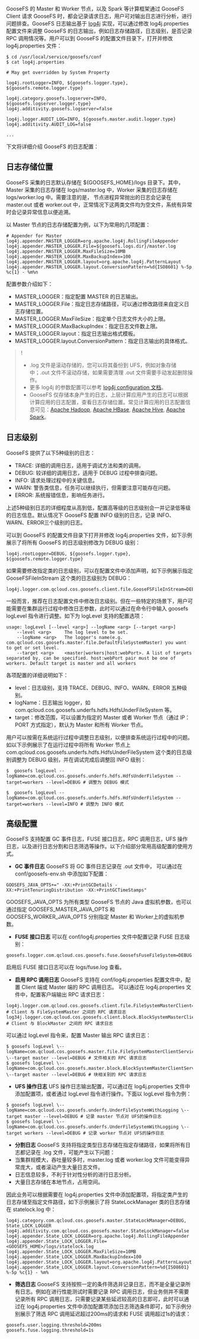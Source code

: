 GooseFS 的 Master 和 Worker 节点，以及 Spark 等计算框架通过 GooseFS Client 请求 GooseFS 时，都会记录请求日志，用户可对输出日志进行分析，进行问题排查。GooseFS 日志输出基于 [log4j](https://logging.apache.org/log4j/2.x/) 实现，可以通过修改 log4j.properties 配置文件来调整 GooseFS 的日志输出，例如日志存储路径，日志级别，是否记录 RPC 调用情况等。用户可以到 GooseFS 的配置文件目录下，打开并修改 log4j.properties 文件：

```plaintext
$ cd /usr/local/service/goosefs/conf
$ cat log4j.properties

# May get overridden by System Property

log4j.rootLogger=INFO, ${goosefs.logger.type}, ${goosefs.remote.logger.type}

log4j.category.goosefs.logserver=INFO, ${goosefs.logserver.logger.type}
log4j.additivity.goosefs.logserver=false

log4j.logger.AUDIT_LOG=INFO, ${goosefs.master.audit.logger.type}
log4j.additivity.AUDIT_LOG=false

...
```

下文将详细介绍 GooseFS 的日志配置：

## 日志存储位置

GooseFS 采集的日志默认存储在 ${GOOSEFS_HOME}/logs 目录下。其中，Master 采集的日志存储在 logs/master.log 中，Worker 采集的日志存储在 logs/worker.log 中。需要注意的是， 节点进程异常抛出的日志会记录在 master.out 或者 worker.out 中，正常情况下这两类文件均为空文件，系统有异常时会记录异常信息以便追溯。

以 Master 节点的日志存储配置为例，以下为常用的几项配置：
```plaintext
# Appender for Master
log4j.appender.MASTER_LOGGER=org.apache.log4j.RollingFileAppender
log4j.appender.MASTER_LOGGER.File=${goosefs.logs.dir}/master.log
log4j.appender.MASTER_LOGGER.MaxFileSize=10MB
log4j.appender.MASTER_LOGGER.MaxBackupIndex=100
log4j.appender.MASTER_LOGGER.layout=org.apache.log4j.PatternLayout
log4j.appender.MASTER_LOGGER.layout.ConversionPattern=%d{ISO8601} %-5p %c{1} - %m%n
```

配置参数介绍如下：
- MASTER_LOGGER：指定配置 MASTER 的日志输出。
- MASTER_LOGGER.File：指定日志存储路径，可以通过修改路径来自定义日志存储位置。
- MASTER_LOGGER.MaxFileSize：指定单个日志文件大小的上限。
- MASTER_LOGGER.MaxBackupIndex：指定日志文件数上限。
- MASTER_LOGGER.layout：指定日志输出格式模板。
- MASTER_LOGGER.layout.ConversionPattern：指定日志输出的具体格式。

>!
> - .log 文件是滚动存储的，您可以将其备份到 UFS，例如对象存储中；.out 文件不滚动存储，如果需要清理 .out 文件需要手动发起删除操作。
> - 更多 log4j 的参数配置可以参考 [log4j configuration 文档](https://logging.apache.org/log4j/2.x/manual/configuration.html)。
> - GooseFS 仅存储本身产生的日志，上层计算应用产生的日志可以根据计算应用的日志配置，查看日志存储位置。常见计算应用的日志配置信息可见：[Apache Hadoop](https://docs.alluxio.io/os/user/stable/en/compute/Hadoop-MapReduce.html#logging-configuration), [Apache HBase](https://docs.alluxio.io/os/user/stable/en/compute/HBase.html#logging-configuration), [Apache Hive](https://docs.alluxio.io/os/user/stable/en/compute/Hive.html#logging-configuration), [Apache Spark](https://docs.alluxio.io/os/user/stable/en/compute/Spark.html#logging-configuration)。
> 

## 日志级别

GooseFS 提供了以下5种级别的日志：
- TRACE: 详细的调用日志，适用于调试方法和类的调用。
- DEBUG: 较详细的调用日志，适用于 DEBUG 过程中排查问题。
- INFO: 请求处理过程中的关键信息。
- WARN: 警告类信息，任务可以继续执行，但需要注意可能存在问题。
- ERROR: 系统报错信息，影响任务进行。

上述5种级别日志的详细程度从高到低，配置高等级的日志级别会一并记录低等级的日志信息。默认情况下 GooseFS 配置 INFO 级别的日志，记录 INFO、WARN、ERROR三个级别的日志。

可以到 GooseFS 的配置文件目录下打开并修改 log4j.properties 文件，如下示例展示了将所有 GooseFS 的日志级别修改为 DEBUG 级别：

```plaintext
log4j.rootLogger=DEBUG, ${goosefs.logger.type}, ${goosefs.remote.logger.type}
```

如果需要修改指定类的日志级别，可以在配置文件中添加声明，如下示例展示指定 GooseFSFileInStream 这个类的日志级别为 DEBUG：

```plaintext
log4j.logger.com.qcloud.cos.goosefs.client.file.GooseFSFileInStream=DEBUG
```

一般而言，推荐在日志配置文件中修改日志级别。但在一些特定的场景下，用户可能需要在集群运行过程中修改日志参数，此时可以通过在命令行中输入 goosefs logLevel 指令进行调整。如下为 logLevel 支持的配置选项：

```plaintext
usage: logLevel [--level <arg>] --logName <arg> [--target <arg>]
    --level <arg>     The log level to be set.
    --logName <arg>   The logger's name(e.g. com.qcloud.cos.goosefs.master.file.DefaultFileSystemMaster) you want to get or set level.
    --target <arg>    <master|workers|host:webPort>. A list of targets separated by, can be specified. host:webPort pair must be one of workers. Default target is master and all workers
```


各项配置的详细说明如下：

- level：日志级别，支持 TRACE、DEBUG、INFO、WARN、ERROR 五种级别。
- logName：日志输出 logger，如 com.qcloud.cos.goosefs.underfs.hdfs.HdfsUnderFileSystem 等。
- target：修改范围，可以设置为指定的 Master 或者 Worker 节点（通过 IP：PORT 方式指定），默认为 Master 和所有 Worker 节点。

用户可以按需在系统运行过程中调整日志级别，以便排查系统运行过程中的问题。如以下示例展示了在运行过程中将所有 Worker 节点上 com.qcloud.cos.goosefs.underfs.hdfs.HdfsUnderFileSystem 这个类的日志级别调整为 DEBUG 级别，并在调试完成后调整回 INFO 级别：

```plaintext
$  goosefs logLevel --logName=com.qcloud.cos.goosefs.underfs.hdfs.HdfsUnderFileSystem --target=workers --level=DEBUG # 调整为 DEBUG 模式

$  goosefs logLevel --logName=com.qcloud.cos.goosefs.underfs.hdfs.HdfsUnderFileSystem --target=workers --level=INFO # 调整为 INFO 模式
```

## 高级配置

GooseFS 支持配置 GC 事件日志，FUSE 接口日志，RPC 调用日志，UFS 操作日志，以及进行日志分割和日志筛选等操作。以下介绍部分常用高级配置的使用方式。

- **GC 事件日志**
GooseFS 将 GC 事件日志记录在 .out 文件中， 可以通过在 conf/goosefs-env.sh 中添加如下配置：
```plaintext
GOOSEFS_JAVA_OPTS+=" -XX:+PrintGCDetails -XX:+PrintTenuringDistribution -XX:+PrintGCTimeStamps"
```
 GOOSEFS_JAVA_OPTS 为所有类型 GooseFS 节点的 Java 虚拟机参数，也可以通过指定 GOOSEFS_MASTER_JAVA_OPTS 和 GOOSEFS_WORKER_JAVA_OPTS 分别指定 Master 和 Worker上的虚拟机参数。
- **FUSE 接口日志**
可以在 conf/log4j.properties 文件中配置记录 FUSE 日志级别：
```plaintext
goosefs.logger.com.qcloud.cos.goosefs.fuse.GoosefsFuseFileSystem=DEBUG
```
 启用后 FUSE 接口日志可以在 logs/fuse.log 查看。 
- **启用 RPC 调用日志**
GooseFS 支持在 conf/log4j.properties 配置文件中，配置 Client 端或 Master 端的 RPC 调用日志。
可以通过在 log4j.properties 文件中，配置客户端输出 RPC 请求日志：
```plaintext
log4j.logger.com.qcloud.cos.goosefs.client.file.FileSystemMasterClient=DEBUG # Client 与 FileSystemMaster 之间的 RPC 请求日志
log34j.logger.com.qcloud.cos.goosefs.client.block.BlockSystemMasterClient=DEBUG # Client 与 BlockMaster 之间的 RPC 请求日志
```
 可以通过 logLevel 指令来，配置 Master 输出 RPC 请求日志：
```plaintext
$ goosefs logLevel \--logName=com.qcloud.cos.goosefs.master.file.FileSystemMasterClientServiceHandler \--target master --level=DEBUG # 文件相关的 RPC 请求日志
$ goosefs logLevel \--logName=com.qcloud.cos.goosefs.master.block.BlockSystemMasterClientServiceHandler \--target master --level=DEBUG # 块相关别的 RPC 请求日志
```
- **UFS 操作日志**
UFS 操作日志输出配置，可以通过在 log4j.properties 文件中添加配置项，或者通过 logLevel 指令进行操作。下面以 logLevel 指令为例：
```plaintext
$ goosefs logLevel \--logName=com.qcloud.cos.goosefs.underfs.UnderFileSystemWithLogging \--target master --level=DEBUG # 记录 master 节点对 UFS的操作日志
$ goosefs logLevel \--logName=com.qcloud.cos.goosefs.underfs.UnderFileSystemWithLogging \--target workers --level=DEBUG # 记录 worker 节点对 UFS的操作日志
```
- **分割日志**
GooseFS 支持将指定类型日志存储在指定存储路径，如果将所有日志都记录在 .log 文件，可能产生以下问题：
 - 当集群规模大，吞吐量较多时，master.log 或者 worker.log 文件可能变得异常庞大，或者滚动产生大量日志文件。
 - 日志信息较多，不利于针对性分析的进行日志分析。
 - 大量日志存储在本地节点，占用空间。

 因此业务可以根据需要在 log4j.properties 文件中添加配置项，将指定类产生的日志存储至指定文件路径，如下示例展示了将 StateLockManager 类的日志存储在 statelock.log 中：
```plaintext
log4j.category.com.qcloud.cos.goosefs.master.StateLockManager=DEBUG, State_LOCK_LOGGER
log4j.additivity.com.qcloud.cos.goosefs.master.StateLockManager=false
log4j.appender.State_LOCK_LOGGER=org.apache.log4j.RollingFileAppender
log4j.appender.State_LOCK_LOGGER.File=<GOOSEFS_HOME>/logs/statelock.log
log4j.appender.State_LOCK_LOGGER.MaxFileSize=10MB
log4j.appender.State_LOCK_LOGGER.MaxBackupIndex=100
log4j.appender.State_LOCK_LOGGER.layout=org.apache.log4j.PatternLayout
log4j.appender.State_LOCK_LOGGER.layout.ConversionPattern=%d{ISO8601} %-5p %c{1} - %m%
```
- **筛选日志**
GooseFS 支持按照一定的条件筛选并记录日志，而不是全量记录所有日志。例如在进行性能测试时需要记录 RPC 调用日志，但业务侧并不需要记录所有 RPC 调用日志，只需要记录某些延迟较高的日志即可，此时可以通过在 log4j.properties 文件中添加配置项添加日志筛选条件即可，如下示例分别展示了筛选 RPC 调用延迟超过200ms的请求和 FUSE 调用超过1s的请求：
```plaintext
goosefs.user.logging.threshold=200ms
goosefs.fuse.logging.threshold=1s
```

